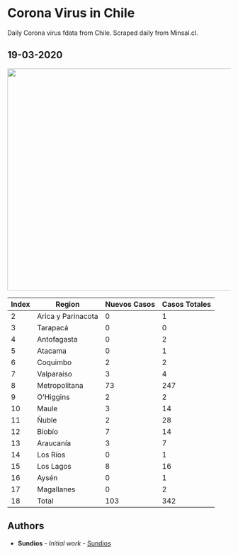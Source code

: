 # Corona Virus in Chile

Daily Corona virus fdata from Chile. Scraped daily from Minsal.cl.  

## 19-03-2020
<img src="https://github.com/sundios/Chile-coronavirus/blob/master/Images/19-03-2020.png" width="600" height="500">

|Index |Region             |Nuevos Casos|Casos Totales|
|------|-------------------|------------|-------------|
|2     |﻿Arica y Parinacota|0           |1            |
|3     |Tarapacá           |0           |0            |
|4     |Antofagasta        |0           |2            |
|5     |Atacama            |0           |1            |
|6     |Coquimbo           |2           |2            |
|7     |Valparaíso         |3           |4            |
|8     |Metropolitana      |73          |247          |
|9     |O’Higgins          |2           |2            |
|10    |Maule              |3           |14           |
|11    |Ñuble              |2           |28           |
|12    |Biobío             |7           |14           |
|13    |Araucanía          |3           |7            |
|14    |Los Ríos           |0           |1            |
|15    |Los Lagos          |8           |16           |
|16    |Aysén              |0           |1            |
|17    |Magallanes         |0           |2            |
|18    |Total              |103         |342          |

 



## Authors

* **Sundios** - *Initial work* - [Sundios](https://github.com/sundios)

